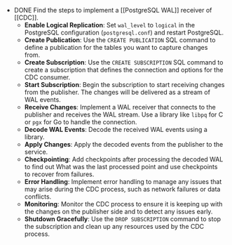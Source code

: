 - DONE Find the steps to implement a [[PostgreSQL WAL]] receiver of [[CDC]].
	- **Enable Logical Replication**: Set `wal_level` to `logical` in the PostgreSQL configuration (`postgresql.conf`) and restart PostgreSQL.
	- **Create Publication**: Use the `CREATE PUBLICATION` SQL command to define a publication for the tables you want to capture changes from.
	- **Create Subscription**: Use the `CREATE SUBSCRIPTION` SQL command to create a subscription that defines the connection and options for the CDC consumer.
	- **Start Subscription**: Begin the subscription to start receiving changes from the publisher. The changes will be delivered as a stream of WAL events.
	- **Receive Changes**: Implement a WAL receiver that connects to the publisher and receives the WAL stream. Use a library like `libpq` for C or `pgx` for Go to handle the connection.
	- **Decode WAL Events**: Decode the received WAL events using a library.
	- **Apply Changes**: Apply the decoded events from the publisher to the service.
	- **Checkpointing**: Add checkpoints after processing the decoded WAL to find out What was the last processed point and use checkpoints to recover from failures.
	- **Error Handling**: Implement error handling to manage any issues that may arise during the CDC process, such as network failures or data conflicts.
	- **Monitoring**: Monitor the CDC process to ensure it is keeping up with the changes on the publisher side and to detect any issues early.
	- **Shutdown Gracefully**: Use the `DROP SUBSCRIPTION` command to stop the subscription and clean up any resources used by the CDC process.